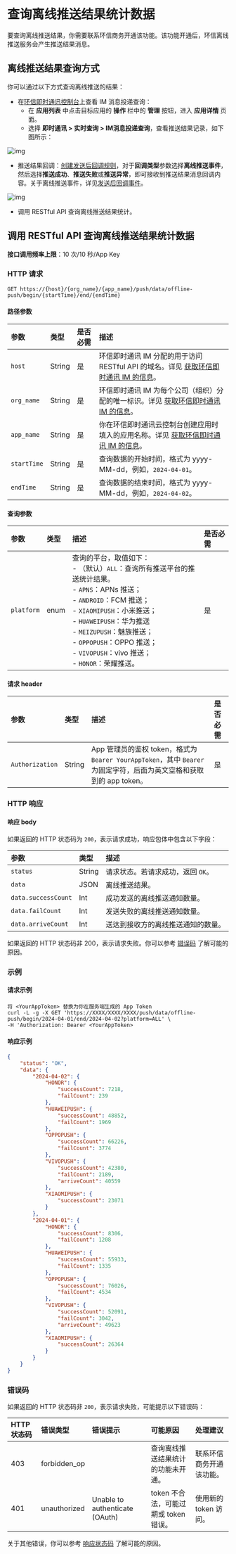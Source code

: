 # 查询离线推送结果统计数据

要查询离线推送结果，你需要联系环信商务开通该功能。该功能开通后，环信离线推送服务会产生推送结果消息。

## 离线推送结果查询方式

你可以通过以下方式查询离线推送的结果：

- 在[环信即时通讯控制台](https://console.easemob.com/user/login)上查看 IM 消息投递查询：
  - 在 **应用列表** 中点击目标应用的 **操作** 栏中的 **管理** 按钮，进入 **应用详情** 页面。
  - 选择 **即时通讯 > 实时查询 > IM消息投递查询**，查看推送结果记录，如下图所示：

![img](/images/server-side/message_delivery_query.png)

- 推送结果回调：[创建发送后回调规则](/product/enable_and_configure_IM.html#配置回调规则)，对于**回调类型**参数选择**离线推送事件**，然后选择**推送成功**、**推送失败**或**推送异常**，即可接收到推送结果消息回调内容。关于离线推送事件，详见[发送后回调事件](/document/server-side/callback_configurations.html#离线推送)。

![img](/images/server-side/post_callback_push.png)

- 调用 RESTful API 查询离线推送结果统计。

## 调用 RESTful API 查询离线推送结果统计数据

**接口调用频率上限**：10 次/10 秒/App Key

### HTTP 请求

```shell
GET https://{host}/{org_name}/{app_name}/push/data/offline-push/begin/{startTime}/end/{endTime}
```

#### 路径参数

| 参数       | 类型   | 是否必需 | 描述         |
| :--------- | :----- | :------- | :------------------------- |
| `host`     | String | 是       | 环信即时通讯 IM 分配的用于访问 RESTful API 的域名。详见 [获取环信即时通讯 IM 的信息](enable_and_configure_IM.html#获取环信即时通讯-im-的信息)。 |
| `org_name` | String | 是       | 环信即时通讯 IM 为每个公司（组织）分配的唯一标识。详见 [获取环信即时通讯 IM 的信息](enable_and_configure_IM.html#获取环信即时通讯-im-的信息)。  |
| `app_name` | String | 是       | 你在环信即时通讯云控制台创建应用时填入的应用名称。详见 [获取环信即时通讯 IM 的信息](enable_and_configure_IM.html#获取环信即时通讯-im-的信息)。  |
| `startTime` | String |  是       | 查询数据的开始时间，格式为 yyyy-MM-dd，例如，`2024-04-01`。 |
| `endTime`   | String |  是       | 查询数据的结束时间，格式为 yyyy-MM-dd，例如，`2024-04-02`。 |

#### 查询参数

| 参数       | 类型 | 描述                                                         | 是否必需 |
| :--------- | :--- | :----------------------------------------------------------- | :------- |
| `platform` | enum | 查询的平台，取值如下：<br/> - （默认）`ALL`：查询所有推送平台的推送统计结果。<br/> - `APNS`：APNs 推送；<br/> - `ANDROID`：FCM 推送；<br/> - `XIAOMIPUSH`：小米推送；<br/> - `HUAWEIPUSH`：华为推送<br/> - `MEIZUPUSH`：魅族推送；<br/> - `OPPOPUSH`：OPPO 推送；<br/> - `VIVOPUSH`：vivo 推送；<br/> - `HONOR`：荣耀推送。| 是       |

#### 请求 header

| 参数            | 类型   | 描述        | 是否必需 |
| :-------------- | :----- | :------------------- | :------- |
| `Authorization` | String | App 管理员的鉴权 token，格式为 `Bearer YourAppToken`，其中 `Bearer` 为固定字符，后面为英文空格和获取到的 app token。 | 是       |

### HTTP 响应

#### 响应 body

如果返回的 HTTP 状态码为 `200`，表示请求成功，响应包体中包含以下字段：

| 参数        | 类型   | 描述                                                         |
| :---------- | :----- | :----------------------------------------------------------- |
| `status`  | String | 请求状态。若请求成功，返回 `OK`。 |
| `data`  | JSON | 离线推送结果。 |
| `data.successCount`  | Int | 成功发送的离线推送通知数量。 |
| `data.failCount`  | Int | 发送失败的离线推送通知数量。 |
| `data.arriveCount`  | Int | 送达到接收方的离线推送通知的数量。 |

如果返回的 HTTP 状态码非 200，表示请求失败。你可以参考 [错误码](#错误码) 了解可能的原因。

### 示例

#### 请求示例

```shell
将 <YourAppToken> 替换为你在服务端生成的 App Token
curl -L -g -X GET 'https://XXXX/XXXX/XXXX/push/data/offline-push/begin/2024-04-01/end/2024-04-02?platform=ALL' \
-H 'Authorization: Bearer <YourAppToken>
```

#### 响应示例

```json
{
    "status": "OK",
    "data": {
        "2024-04-02": {
            "HONOR": {
                "successCount": 7218,
                "failCount": 239
            },
            "HUAWEIPUSH": {
                "successCount": 48852,
                "failCount": 1969
            },
            "OPPOPUSH": {
                "successCount": 66226,
                "failCount": 3774
            },
            "VIVOPUSH": {
                "successCount": 42380,
                "failCount": 2189,
                "arriveCount": 40559
            },
            "XIAOMIPUSH": {
                "successCount": 23071
            }
        },
        "2024-04-01": {
            "HONOR": {
                "successCount": 8306,
                "failCount": 1208
            },
            "HUAWEIPUSH": {
                "successCount": 55933,
                "failCount": 1335
            },
            "OPPOPUSH": {
                "successCount": 76026,
                "failCount": 4534
            },
            "VIVOPUSH": {
                "successCount": 52091,
                "failCount": 3042,
                "arriveCount": 49623
            },
            "XIAOMIPUSH": {
                "successCount": 26364
            }
        }
    }
}
```

### 错误码

如果返回的 HTTP 状态码非 `200`，表示请求失败，可能提示以下错误码：

| HTTP 状态码 | 错误类型         | 错误提示       | 可能原因            | 处理建议             |
| :---------- | :--------------- | :------------------ | :-------------- | :--------------- |
| 403         | forbidden_op     |        | 查询离线推送结果统计的功能未开通。                               | 联系环信商务开通该功能。                                     |
| 401         | unauthorized     | Unable to authenticate (OAuth)                               | token 不合法，可能过期或 token 错误。                        | 使用新的 token 访问。                                        |

关于其他错误，你可以参考 [响应状态码](error.html) 了解可能的原因。